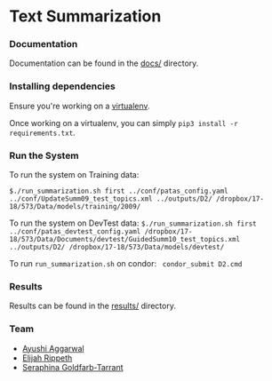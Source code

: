 # Text Summarization

### Documentation

Documentation can be found in the [docs/](./docs/) directory.

### Installing dependencies

Ensure you're working on a [virtualenv](https://virtualenvwrapper.readthedocs.io/en/latest/).

Once working on a virtualenv, you can simply `pip3 install -r requirements.txt`.

### Run the System
To run the system on Training data: 

```$./run_summarization.sh first ../conf/patas_config.yaml ../conf/UpdateSumm09_test_topics.xml ../outputs/D2/ /dropbox/17-18/573/Data/models/training/2009/```

To run the system on DevTest data: 
```$./run_summarization.sh first ../conf/patas_devtest_config.yaml /dropbox/17-18/573/Data/Documents/devtest/GuidedSumm10_test_topics.xml ../outputs/D2/ /dropbox/17-18/573/Data/models/devtest/```

To run `run_summarization.sh` on condor: 
``` condor_submit D2.cmd```
### Results

Results can be found in the [results/](./results/) directory.

### Team

- [Ayushi Aggarwal](mailto:ayushiag@uw.edu)
- [Elijah Rippeth](mailto:rippeth@uw.edu)
- [Seraphina Goldfarb-Tarrant](mailto:serif@uw.edu)
